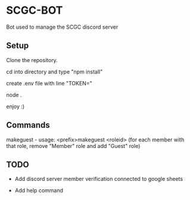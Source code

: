 # SCGC-BOT

Bot used to manage the SCGC discord server

## Setup

Clone the repository. 

cd into directory and type "npm install"

create .env file with line "TOKEN=<discord bot token>"

node .

enjoy :)

## Commands

makeguest - usage: \<prefix>makeguest \<roleid> (for each member with that role, remove "Member" role and add "Guest" role)

## TODO

- Add discord server member verification connected to google sheets

- Add help command